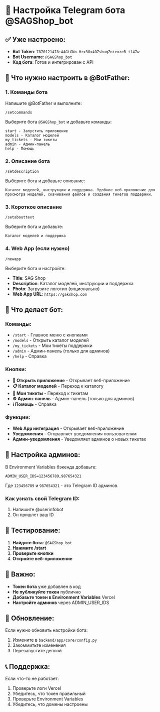 # 🤖 Настройка Telegram бота @SAGShop_bot

## ✅ Уже настроено:
- **Bot Token**: `7870121478:AAGtGNo-Hrx3Ox4OZsbuqZniexzeR_tl47w`
- **Bot Username**: `@SAGShop_bot`
- **Код бота**: Готов и интегрирован с API

## 🔧 Что нужно настроить в @BotFather:

### 1. Команды бота
Напишите @BotFather и выполните:

```
/setcommands
```

Выберите бота `@SAGShop_bot` и добавьте команды:

```
start - Запустить приложение
models - Каталог моделей  
my_tickets - Мои тикеты
admin - Админ-панель
help - Помощь
```

### 2. Описание бота
```
/setdescription
```

Выберите бота и добавьте описание:
```
Каталог моделей, инструкции и поддержка. Удобное веб-приложение для просмотра моделей, скачивания файлов и создания тикетов поддержки.
```

### 3. Короткое описание
```
/setabouttext
```

Выберите бота и добавьте:
```
Каталог моделей и поддержка
```

### 4. Web App (если нужно)
```
/newapp
```

Выберите бота и настройте:
- **Title**: SAG Shop
- **Description**: Каталог моделей, инструкции и поддержка
- **Photo**: Загрузите логотип (опционально)
- **Web App URL**: `https://gakshop.com`

## 🚀 Что делает бот:

### Команды:
- `/start` - Главное меню с кнопками
- `/models` - Открыть каталог моделей
- `/my_tickets` - Мои тикеты поддержки
- `/admin` - Админ-панель (только для админов)
- `/help` - Справка

### Кнопки:
- **📱 Открыть приложение** - Открывает веб-приложение
- **📋 Каталог моделей** - Переход к каталогу
- **🎫 Мои тикеты** - Переход к тикетам
- **⚙️ Админ-панель** - Админ-панель (только для админов)
- **ℹ️ Помощь** - Справка

### Функции:
- **Web App интеграция** - Открывает веб-приложение
- **Уведомления** - Отправляет уведомления пользователям
- **Админ-уведомления** - Уведомляет админов о новых тикетах

## 🔐 Настройка админов:

В Environment Variables бэкенда добавьте:
```
ADMIN_USER_IDS=123456789,987654321
```

Где `123456789` и `987654321` - это Telegram ID админов.

### Как узнать свой Telegram ID:
1. Напишите @userinfobot
2. Он пришлет ваш ID

## 📱 Тестирование:

1. **Найдите бота**: `@SAGShop_bot`
2. **Нажмите /start**
3. **Проверьте кнопки**
4. **Откройте веб-приложение**

## 🚨 Важно:

- **Токен бота** уже добавлен в код
- **Не публикуйте токен** публично
- **Добавьте токен в Environment Variables** Vercel
- **Настройте админов** через ADMIN_USER_IDS

## 🔄 Обновление:

Если нужно обновить настройки бота:
1. Измените в `backend/app/core/config.py`
2. Закоммитьте изменения
3. Перезапустите деплой

## 📞 Поддержка:

Если что-то не работает:
1. Проверьте логи Vercel
2. Убедитесь, что токен правильный
3. Проверьте Environment Variables
4. Убедитесь, что домены настроены
